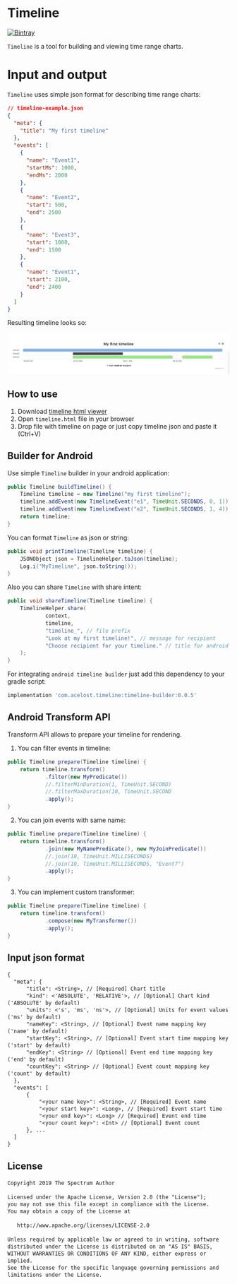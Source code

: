 # Timeline

[![Bintray][bintraybadge-svg]][bintray-android-builder]

`Timeline` is a tool for building and viewing time range charts.

# Input and output

`Timeline` uses simple json format for describing time range charts:

```json
// timeline-example.json
{
  "meta": {
    "title": "My first timeline"
  },
  "events": [
    {
      "name": "Event1",
      "startMs": 1000,
      "endMs": 2000
    },
    {
      "name": "Event2",
      "start": 500,
      "end": 2500
    },
    {
      "name": "Event3",
      "start": 1000,
      "end": 1500
    },
    {
      "name": "Event1",
      "start": 2100,
      "end": 2400
    }
  ]
}
```

Resulting timeline looks so:

<img src="timeline-example.png" width="1000">

## How to use

1. Download [timeline html viewer](https://minhaskamal.github.io/DownGit/#/home?url=https://github.com/acelost/Timeline/tree/master/html%20timeline%20viewer)
2. Open `timeline.html` file in your browser
3. Drop file with timeline on page or just copy timeline json and paste it (Ctrl+V)

## Builder for Android

Use simple `Timeline` builder in your android application:

```java
public Timeline buildTimeline() {
    Timeline timeline = new Timeline("my first timeline");
    timeline.addEvent(new TimelineEvent("e1", TimeUnit.SECONDS, 0, 1));
    timeline.addEvent(new TimelineEvent("e2", TimeUnit.SECONDS, 1, 4));
    return timeline;
}
```

You can format `Timeline` as json or string:

```java
public void printTimeline(Timeline timeline) {
    JSONObject json = TimelineHelper.toJson(timeline);
    Log.i("MyTimeline", json.toString());
}
```

Also you can share `Timeline` with share intent:

```java
public void shareTimeline(Timeline timeline) {
    TimelineHelper.share(
            context, 
            timeline, 
            "timeline_", // file prefix
            "Look at my first timeline!", // message for recipient
            "Choose recipient for your timeline." // title for android system chooser
    );
}
```

For integrating `android timeline builder` just add this dependency to your gradle script:

```groovy
implementation 'com.acelost.timeline:timeline-builder:0.0.5'
```

## Android Transform API

Transform API allows to prepare your timeline for rendering.

1. You can filter events in timeline:
```java
public Timeline prepare(Timeline timeline) {
    return timeline.transform()
            .filter(new MyPredicate())
            //.filterMinDuration(1, TimeUnit.SECOND)
            //.filterMaxDuration(10, TimeUnit.SECOND
            .apply();
}
```

2. You can join events with same name:
```java
public Timeline prepare(Timeline timeline) {
    return timeline.transform()
            .join(new MyNamePredicate(), new MyJoinPredicate())
            //.join(10, TimeUnit.MILLISECONDS)
            //.join(10, TimeUnit.MILLISECONDS, "Event7")
            .apply();
}
```

3. You can implement custom transformer:
```java
public Timeline prepare(Timeline timeline) {
    return timeline.transform()
            .compose(new MyTransformer())
            .apply();
}
```

## Input json format

```
{
  "meta": {
      "title": <String>, // [Required] Chart title
      "kind": <'ABSOLUTE', 'RELATIVE'>, // [Optional] Chart kind ('ABSOLUTE' by default)
      "units": <'s', 'ms', 'ns'>, // [Optional] Units for event values ('ms' by default)
      "nameKey": <String>, // [Optional] Event name mapping key ('name' by default)
      "startKey": <String>, // [Optional] Event start time mapping key ('start' by default)
      "endKey": <String> // [Optional] Event end time mapping key ('end' by default)
      "countKey": <String> // [Optional] Event count mapping key ('count' by default)
  },
  "events": [
      {
          "<your name key>": <String>, // [Required] Event name
          "<your start key>": <Long>, // [Required] Event start time
          "<your end key>": <Long> // [Required] Event end time
          "<your count key>": <Int> // [Optional] Event count
      }, ...
  ]
}
```

## License

    Copyright 2019 The Spectrum Author

    Licensed under the Apache License, Version 2.0 (the "License");
    you may not use this file except in compliance with the License.
    You may obtain a copy of the License at

       http://www.apache.org/licenses/LICENSE-2.0

    Unless required by applicable law or agreed to in writing, software
    distributed under the License is distributed on an "AS IS" BASIS,
    WITHOUT WARRANTIES OR CONDITIONS OF ANY KIND, either express or implied.
    See the License for the specific language governing permissions and
    limitations under the License.
    
[bintray-android-builder]: https://bintray.com/acelost/Timeline/timeline-builder
[bintraybadge-svg]: https://img.shields.io/bintray/v/acelost/Timeline/timeline-builder.svg
